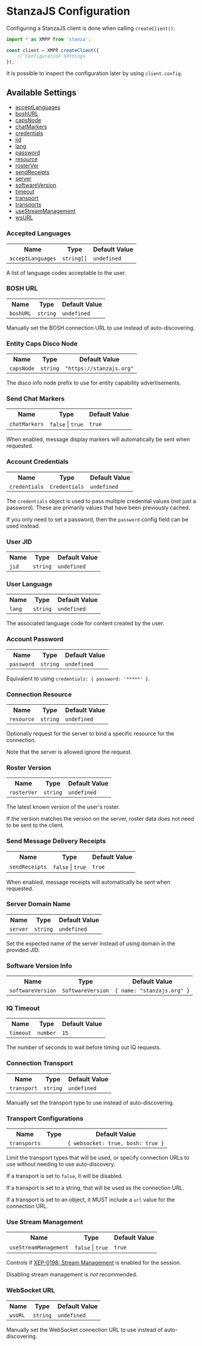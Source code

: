 # StanzaJS Configuration

Configuring a StanzaJS client is done when calling `createClient()`:

```typescript
import * as XMPP from 'stanza';

const client = XMPP.createClient({
    // Configuration Settings
});
```

It is possible to inspect the configuration later by using `client.config`.

## Available Settings

<ul><li><a href="#acceptLanguages">acceptLanguages</a></li><li><a href="#boshURL">boshURL</a></li><li><a href="#capsNode">capsNode</a></li><li><a href="#chatMarkers">chatMarkers</a></li><li><a href="#credentials">credentials</a></li><li><a href="#jid">jid</a></li><li><a href="#lang">lang</a></li><li><a href="#password">password</a></li><li><a href="#resource">resource</a></li><li><a href="#rosterVer">rosterVer</a></li><li><a href="#sendReceipts">sendReceipts</a></li><li><a href="#server">server</a></li><li><a href="#softwareVersion">softwareVersion</a></li><li><a href="#timeout">timeout</a></li><li><a href="#transport">transport</a></li><li><a href="#transports">transports</a></li><li><a href="#useStreamManagement">useStreamManagement</a></li><li><a href="#wsURL">wsURL</a></li></ul>
<h3 id="acceptLanguages">Accepted Languages</h3>
<table>
  <tr><th>Name</th><th>Type</th><th>Default Value</th></tr>
  <tr>
     <td><code>acceptLanguages</code></td>
     <td><code>string[]</code></td>
     <td><code>undefined</code></td>
  </tr>
</table>
<p>A list of language codes acceptable to the user.</p>

<h3 id="boshURL">BOSH URL</h3>
<table>
  <tr><th>Name</th><th>Type</th><th>Default Value</th></tr>
  <tr>
     <td><code>boshURL</code></td>
     <td><code>string</code></td>
     <td><code>undefined</code></td>
  </tr>
</table>
<p>Manually set the BOSH connection URL to use instead of auto-discovering.</p>

<h3 id="capsNode">Entity Caps Disco Node</h3>
<table>
  <tr><th>Name</th><th>Type</th><th>Default Value</th></tr>
  <tr>
     <td><code>capsNode</code></td>
     <td><code>string</code></td>
     <td><code>"https://stanzajs.org"</code></td>
  </tr>
</table>
<p>The disco info node prefix to use for entity capability advertisements.</p>

<h3 id="chatMarkers">Send Chat Markers</h3>
<table>
  <tr><th>Name</th><th>Type</th><th>Default Value</th></tr>
  <tr>
     <td><code>chatMarkers</code></td>
     <td><code>false</code> | <code>true</code></td>
     <td><code>true</code></td>
  </tr>
</table>
<p>When enabled, message display markers will automatically be sent when requested.</p>

<h3 id="credentials">Account Credentials</h3>
<table>
  <tr><th>Name</th><th>Type</th><th>Default Value</th></tr>
  <tr>
     <td><code>credentials</code></td>
     <td><code>Credentials</code></td>
     <td><code>undefined</code></td>
  </tr>
</table>
<p>The <code>credentials</code> object is used to pass multiple credential values (not just a password). These are primarily values that have been previously cached.</p><p>If you only need to set a password, then the <code>password</code> config field can be used instead.</p>

<h3 id="jid">User JID</h3>
<table>
  <tr><th>Name</th><th>Type</th><th>Default Value</th></tr>
  <tr>
     <td><code>jid</code></td>
     <td><code>string</code></td>
     <td><code>undefined</code></td>
  </tr>
</table>
<p></p>

<h3 id="lang">User Language</h3>
<table>
  <tr><th>Name</th><th>Type</th><th>Default Value</th></tr>
  <tr>
     <td><code>lang</code></td>
     <td><code>string</code></td>
     <td><code>undefined</code></td>
  </tr>
</table>
<p>The associated language code for content created by the user.</p>

<h3 id="password">Account Password</h3>
<table>
  <tr><th>Name</th><th>Type</th><th>Default Value</th></tr>
  <tr>
     <td><code>password</code></td>
     <td><code>string</code></td>
     <td><code>undefined</code></td>
  </tr>
</table>
<p>Equivalent to using <code>credentials: { password: '*****' }</code>.</p>

<h3 id="resource">Connection Resource</h3>
<table>
  <tr><th>Name</th><th>Type</th><th>Default Value</th></tr>
  <tr>
     <td><code>resource</code></td>
     <td><code>string</code></td>
     <td><code>undefined</code></td>
  </tr>
</table>
<p>Optionally request for the server to bind a specific resource for the connection.</p><p>Note that the server is allowed ignore the request.</p>

<h3 id="rosterVer">Roster Version</h3>
<table>
  <tr><th>Name</th><th>Type</th><th>Default Value</th></tr>
  <tr>
     <td><code>rosterVer</code></td>
     <td><code>string</code></td>
     <td><code>undefined</code></td>
  </tr>
</table>
<p>The latest known version of the user's roster.</p><p>If the version matches the version on the server, roster data does not need to be sent to the client.</p>

<h3 id="sendReceipts">Send Message Delivery Receipts</h3>
<table>
  <tr><th>Name</th><th>Type</th><th>Default Value</th></tr>
  <tr>
     <td><code>sendReceipts</code></td>
     <td><code>false</code> | <code>true</code></td>
     <td><code>true</code></td>
  </tr>
</table>
<p>When enabled, message receipts will automatically be sent when requested.</p>

<h3 id="server">Server Domain Name</h3>
<table>
  <tr><th>Name</th><th>Type</th><th>Default Value</th></tr>
  <tr>
     <td><code>server</code></td>
     <td><code>string</code></td>
     <td><code>undefined</code></td>
  </tr>
</table>
<p>Set the expected name of the server instead of using domain in the provided JID.</p>

<h3 id="softwareVersion">Software Version Info</h3>
<table>
  <tr><th>Name</th><th>Type</th><th>Default Value</th></tr>
  <tr>
     <td><code>softwareVersion</code></td>
     <td><code>SoftwareVersion</code></td>
     <td><code>{ name: "stanzajs.org" }</code></td>
  </tr>
</table>
<p></p>

<h3 id="timeout">IQ Timeout</h3>
<table>
  <tr><th>Name</th><th>Type</th><th>Default Value</th></tr>
  <tr>
     <td><code>timeout</code></td>
     <td><code>number</code></td>
     <td><code>15</code></td>
  </tr>
</table>
<p>The number of seconds to wait before timing out IQ requests.</p>

<h3 id="transport">Connection Transport</h3>
<table>
  <tr><th>Name</th><th>Type</th><th>Default Value</th></tr>
  <tr>
     <td><code>transport</code></td>
     <td><code>string</code></td>
     <td><code>undefined</code></td>
  </tr>
</table>
<p>Manually set the transport type to use instead of auto-discovering.</p>

<h3 id="transports">Transport Configurations</h3>
<table>
  <tr><th>Name</th><th>Type</th><th>Default Value</th></tr>
  <tr>
     <td><code>transports</code></td>
     <td></td>
     <td><code>{ websocket: true, bosh: true }</code></td>
  </tr>
</table>
<p>Limit the transport types that will be used, or specify connection URLs to use without needing to use auto-discovery.</p><p>If a transport is set to <code>false</code>, it will be disabled.</p><p>If a transport is set to a string, that will be used as the connection URL.</p><p>If a transport is set to an object, it MUST include a <code>url</code> value for the connection URL.</p>

<h3 id="useStreamManagement">Use Stream Management</h3>
<table>
  <tr><th>Name</th><th>Type</th><th>Default Value</th></tr>
  <tr>
     <td><code>useStreamManagement</code></td>
     <td><code>false</code> | <code>true</code></td>
     <td><code>true</code></td>
  </tr>
</table>
<p>Controls if <a href="https://xmpp.org/extensions/xep-0198.html">XEP-0198: Stream Management</a> is enabled for the session.</p><p>Disabling stream management is <i>not</i> recommended.</p>

<h3 id="wsURL">WebSocket URL</h3>
<table>
  <tr><th>Name</th><th>Type</th><th>Default Value</th></tr>
  <tr>
     <td><code>wsURL</code></td>
     <td><code>string</code></td>
     <td><code>undefined</code></td>
  </tr>
</table>
<p>Manually set the WebSocket connection URL to use instead of auto-discovering.</p>
